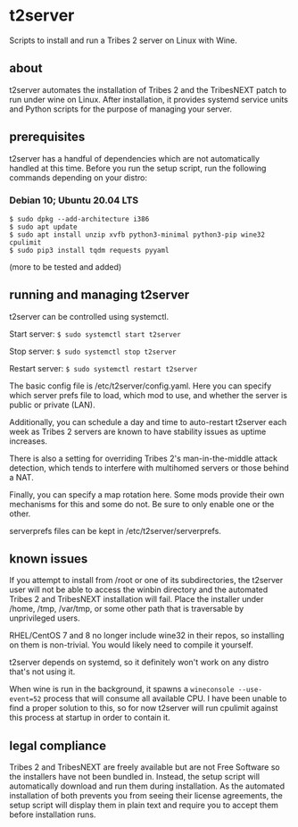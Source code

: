 # t2server
Scripts to install and run a Tribes 2 server on Linux with Wine.

## about
t2server automates the installation of Tribes 2 and the TribesNEXT patch to run under wine on Linux.
After installation, it provides systemd service units and Python scripts for the purpose of managing
your server.

## prerequisites
t2server has a handful of dependencies which are not automatically handled at this time. Before you
run the setup script, run the following commands depending on your distro:

### Debian 10; Ubuntu 20.04 LTS
```
$ sudo dpkg --add-architecture i386
$ sudo apt update
$ sudo apt install unzip xvfb python3-minimal python3-pip wine32 cpulimit
$ sudo pip3 install tqdm requests pyyaml
```
(more to be tested and added)

## running and managing t2server
t2server can be controlled using systemctl.

Start server: `$ sudo systemctl start t2server`

Stop server: `$ sudo systemctl stop t2server`

Restart server: `$ sudo systemctl restart t2server`

The basic config file is /etc/t2server/config.yaml. Here you can specify which server prefs file to load, which mod to use, and whether the server is public or private (LAN). 

Additionally, you can schedule a day and time to auto-restart t2server each week as Tribes 2 servers are known to have stability issues as uptime increases.

There is also a setting for overriding Tribes 2's man-in-the-middle attack detection, which tends to interfere with multihomed servers or those behind a NAT.

Finally, you can specify a map rotation here. Some mods provide their own mechanisms for this and some do not. Be sure to only enable one or the other.

serverprefs files can be kept in /etc/t2server/serverprefs.

## known issues
If you attempt to install from /root or one of its subdirectories, the t2server user will not be able to access the winbin directory and the automated Tribes 2 and TribesNEXT installation will fail. Place the installer under /home, /tmp, /var/tmp, or some other path that is traversable by unprivileged users.

RHEL/CentOS 7 and 8 no longer include wine32 in their repos, so installing on them is non-trivial. You would likely need to compile it yourself.

t2server depends on systemd, so it definitely won't work on any distro that's not using it.

When wine is run in the background, it spawns a `wineconsole --use-event=52` process that will consume all available CPU. I have been unable to find a proper solution to this, so for now t2server will run cpulimit against this process at startup in order to contain it.

## legal compliance
Tribes 2 and TribesNEXT are freely available but are not Free Software so the installers have not been bundled in. Instead, the setup script will automatically download and run them during installation. As the automated installation of both prevents you from seeing their license agreements, the setup script will display them in plain text and require you to accept them before installation runs.
